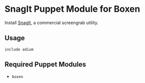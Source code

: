 # SnagIt Puppet Module for Boxen

Install [SnagIt](http://www.techsmith.com/snagit.html), a commercial screengrab utility.

## Usage

```puppet
include adium
```

## Required Puppet Modules

* `boxen`
